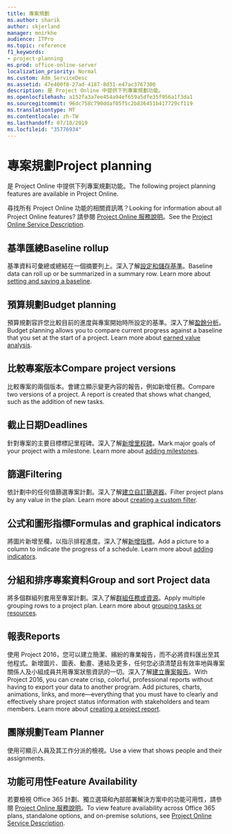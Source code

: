 ```yaml
---
title: 專案規劃
ms.author: sharik
author: skjerland
manager: mnirkhe
audience: ITPro
ms.topic: reference
f1_keywords:
- project-planning
ms.prod: office-online-server
localization_priority: Normal
ms.custom: Adm_ServiceDesc
ms.assetid: 47e400f8-27ad-4187-8d31-e47ac3767300
description: 是 Project Online 中提供下列專案規劃功能。
ms.openlocfilehash: a152fa3a7ee454a94ef659a5dfe35f956a1f3da1
ms.sourcegitcommit: 96dc758c790ddaf05f5c2b836451b417729cf119
ms.translationtype: MT
ms.contentlocale: zh-TW
ms.lasthandoff: 07/18/2019
ms.locfileid: "35776934"
---
```

# <a name="project-planning"></a><span data-ttu-id="6cf38-103">專案規劃</span><span class="sxs-lookup"><span data-stu-id="6cf38-103">Project planning</span></span>

<span data-ttu-id="6cf38-104">是 Project Online 中提供下列專案規劃功能。</span><span class="sxs-lookup"><span data-stu-id="6cf38-104">The following project planning features are available in Project Online.</span></span>
  
<span data-ttu-id="6cf38-105">尋找所有 Project Online 功能的相關資訊嗎？</span><span class="sxs-lookup"><span data-stu-id="6cf38-105">Looking for information about all Project Online features?</span></span> <span data-ttu-id="6cf38-106">請參閱 [Project Online 服務說明](project-online-service-description.md)。</span><span class="sxs-lookup"><span data-stu-id="6cf38-106">See the [Project Online Service Description](project-online-service-description.md).</span></span>
  
## <a name="baseline-rollup"></a><span data-ttu-id="6cf38-107">基準匯總</span><span class="sxs-lookup"><span data-stu-id="6cf38-107">Baseline rollup</span></span>
<span data-ttu-id="6cf38-108"><a name="bkmk_Baselinerollup"> </a></span><span class="sxs-lookup"><span data-stu-id="6cf38-108"></span></span>

<span data-ttu-id="6cf38-p102">基準資料可彙總或總結在一個摘要列上。深入了解[設定和儲存基準](https://go.microsoft.com/fwlink/p/?LinkId=271346)。</span><span class="sxs-lookup"><span data-stu-id="6cf38-p102">Baseline data can roll up or be summarized in a summary row. Learn more about [setting and saving a baseline](https://go.microsoft.com/fwlink/p/?LinkId=271346).</span></span>
  
## <a name="budget-planning"></a><span data-ttu-id="6cf38-111">預算規劃</span><span class="sxs-lookup"><span data-stu-id="6cf38-111">Budget planning</span></span>
<span data-ttu-id="6cf38-112"><a name="bkmk_Budgetplanning"> </a></span><span class="sxs-lookup"><span data-stu-id="6cf38-112"></span></span>

<span data-ttu-id="6cf38-p103">預算規劃容許您比較目前的進度與專案開始時所設定的基準。深入了解[盈餘分析](https://go.microsoft.com/fwlink/p/?LinkId=271336)。</span><span class="sxs-lookup"><span data-stu-id="6cf38-p103">Budget planning allows you to compare current progress against a baseline that you set at the start of a project. Learn more about [earned value analysis](https://go.microsoft.com/fwlink/p/?LinkId=271336).</span></span>
  
## <a name="compare-project-versions"></a><span data-ttu-id="6cf38-115">比較專案版本</span><span class="sxs-lookup"><span data-stu-id="6cf38-115">Compare project versions</span></span>
<span data-ttu-id="6cf38-116"><a name="bkmk_Compareprojectversions"> </a></span><span class="sxs-lookup"><span data-stu-id="6cf38-116"></span></span>

<span data-ttu-id="6cf38-p104">比較專案的兩個版本。會建立顯示變更內容的報告，例如新增任務。</span><span class="sxs-lookup"><span data-stu-id="6cf38-p104">Compare two versions of a project. A report is created that shows what changed, such as the addition of new tasks.</span></span>
  
## <a name="deadlines"></a><span data-ttu-id="6cf38-119">截止日期</span><span class="sxs-lookup"><span data-stu-id="6cf38-119">Deadlines</span></span>
<span data-ttu-id="6cf38-120"><a name="bkmk_Deadlines"> </a></span><span class="sxs-lookup"><span data-stu-id="6cf38-120"></span></span>

<span data-ttu-id="6cf38-p105">針對專案的主要目標標記里程碑。深入了解[新增里程碑](https://go.microsoft.com/fwlink/p/?LinkId=271339)。</span><span class="sxs-lookup"><span data-stu-id="6cf38-p105">Mark major goals of your project with a milestone. Learn more about [adding milestones](https://go.microsoft.com/fwlink/p/?LinkId=271339).</span></span>
  
## <a name="filtering"></a><span data-ttu-id="6cf38-123">篩選</span><span class="sxs-lookup"><span data-stu-id="6cf38-123">Filtering</span></span>
<span data-ttu-id="6cf38-124"><a name="bkmk_Filtering"> </a></span><span class="sxs-lookup"><span data-stu-id="6cf38-124"></span></span>

<span data-ttu-id="6cf38-p106">依計劃中的任何值篩選專案計劃。深入了解[建立自訂篩選器](https://go.microsoft.com/fwlink/p/?LinkId=271341)。</span><span class="sxs-lookup"><span data-stu-id="6cf38-p106">Filter project plans by any value in the plan. Learn more about [creating a custom filter](https://go.microsoft.com/fwlink/p/?LinkId=271341).</span></span>
  
## <a name="formulas-and-graphical-indicators"></a><span data-ttu-id="6cf38-127">公式和圖形指標</span><span class="sxs-lookup"><span data-stu-id="6cf38-127">Formulas and graphical indicators</span></span>
<span data-ttu-id="6cf38-128"><a name="bkmk_Formulasandgraphicalindicators"> </a></span><span class="sxs-lookup"><span data-stu-id="6cf38-128"></span></span>

<span data-ttu-id="6cf38-p107">將圖片新增至欄，以指示排程進度。深入了解[新增指標](https://go.microsoft.com/fwlink/p/?LinkId=271340)。</span><span class="sxs-lookup"><span data-stu-id="6cf38-p107">Add a picture to a column to indicate the progress of a schedule. Learn more about [adding indicators](https://go.microsoft.com/fwlink/p/?LinkId=271340).</span></span>
  
## <a name="group-and-sort-project-data"></a><span data-ttu-id="6cf38-131">分組和排序專案資料</span><span class="sxs-lookup"><span data-stu-id="6cf38-131">Group and sort Project data</span></span>
<span data-ttu-id="6cf38-132"><a name="bkmk_GroupandsortProjectdata"> </a></span><span class="sxs-lookup"><span data-stu-id="6cf38-132"></span></span>

<span data-ttu-id="6cf38-p108">將多個群組列套用至專案計劃。深入了解[群組任務或資源](https://go.microsoft.com/fwlink/p/?LinkId=271326)。</span><span class="sxs-lookup"><span data-stu-id="6cf38-p108">Apply multiple grouping rows to a project plan. Learn more about [grouping tasks or resources](https://go.microsoft.com/fwlink/p/?LinkId=271326).</span></span>
  
## <a name="reports"></a><span data-ttu-id="6cf38-135">報表</span><span class="sxs-lookup"><span data-stu-id="6cf38-135">Reports</span></span>
<span data-ttu-id="6cf38-136"><a name="bkmk_Reports"> </a></span><span class="sxs-lookup"><span data-stu-id="6cf38-136"></span></span>

<span data-ttu-id="6cf38-p109">使用 Project 2016，您可以建立簡潔、繽紛的專業報告，而不必將資料匯出至其他程式。新增圖片、圖表、動畫、連結及更多，任何您必須清楚且有效率地與專案關係人及小組成員共用專案狀態資訊的一切。深入了解[建立專案報告](https://go.microsoft.com/fwlink/p/?LinkId=271349)。</span><span class="sxs-lookup"><span data-stu-id="6cf38-p109">With Project 2016, you can create crisp, colorful, professional reports without having to export your data to another program. Add pictures, charts, animations, links, and more—everything that you must have to clearly and effectively share project status information with stakeholders and team members. Learn more about [creating a project report](https://go.microsoft.com/fwlink/p/?LinkId=271349).</span></span>
  
## <a name="team-planner"></a><span data-ttu-id="6cf38-140">團隊規劃</span><span class="sxs-lookup"><span data-stu-id="6cf38-140">Team Planner</span></span>
<span data-ttu-id="6cf38-141"><a name="bkmk_TeamPlanner"> </a></span><span class="sxs-lookup"><span data-stu-id="6cf38-141"></span></span>

<span data-ttu-id="6cf38-142">使用可顯示人員及其工作分派的檢視。</span><span class="sxs-lookup"><span data-stu-id="6cf38-142">Use a view that shows people and their assignments.</span></span> 
  
## <a name="feature-availability"></a><span data-ttu-id="6cf38-143">功能可用性</span><span class="sxs-lookup"><span data-stu-id="6cf38-143">Feature Availability</span></span>
<span data-ttu-id="6cf38-144"><a name="bkmk_TeamPlanner"> </a></span><span class="sxs-lookup"><span data-stu-id="6cf38-144"></span></span>

<span data-ttu-id="6cf38-145">若要檢視 Office 365 計劃、獨立選項和內部部署解決方案中的功能可用性，請參閱 [Project Online 服務說明](project-online-service-description.md)。</span><span class="sxs-lookup"><span data-stu-id="6cf38-145">To view feature availability across Office 365 plans, standalone options, and on-premise solutions, see [Project Online Service Description](project-online-service-description.md).</span></span>
  


